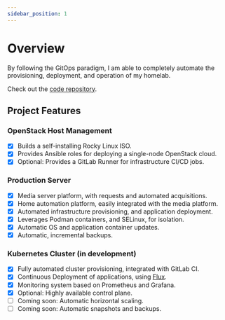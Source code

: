 ```yaml
---
sidebar_position: 1
---
```


# Overview

By following the GitOps paradigm, I am able to completely automate the
 provisioning, deployment, and operation of my homelab.

Check out the [code repository](https://gitlab.com/ralgar/homelab).

## Project Features

### OpenStack Host Management

- [x] Builds a self-installing Rocky Linux ISO.
- [x] Provides Ansible roles for deploying a single-node OpenStack cloud.
- [x] Optional: Provides a GitLab Runner for infrastructure CI/CD jobs.

### Production Server

- [x] Media server platform, with requests and automated acquisitions.
- [x] Home automation platform, easily integrated with the media platform.
- [x] Automated infrastructure provisioning, and application deployment.
- [x] Leverages Podman containers, and SELinux, for isolation.
- [x] Automatic OS and application container updates.
- [x] Automatic, incremental backups.

### Kubernetes Cluster (in development)

- [x] Fully automated cluster provisioning, integrated with GitLab CI.
- [x] Continuous Deployment of applications, using
      [Flux](https://fluxcd.io/flux).
- [x] Monitoring system based on Prometheus and Grafana.
- [x] Optional: Highly available control plane.
- [ ] Coming soon: Automatic horizontal scaling.
- [ ] Coming soon: Automatic snapshots and backups.
